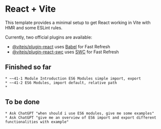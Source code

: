 # React + Vite

This template provides a minimal setup to get React working in Vite with HMR and some ESLint rules.

Currently, two official plugins are available:

- [@vitejs/plugin-react](https://github.com/vitejs/vite-plugin-react/blob/main/packages/plugin-react/README.md) uses [Babel](https://babeljs.io/) for Fast Refresh
- [@vitejs/plugin-react-swc](https://github.com/vitejs/vite-plugin-react-swc) uses [SWC](https://swc.rs/) for Fast Refresh

## Finished so far 
    * ~~41-1 Module Introduction ES6 Modules simple import, export 
    * ~~41-2 ES6 Modules, import default, relative path 
    * 

## To be done 
    * Ask ChatGPT "when should i use ES6 modules, give me some examples" 
    * Ask ChatGPT "give me an overview of ES6 import and export different functionalities with example"



